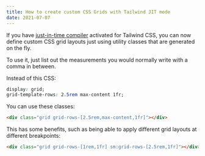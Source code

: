 ```yaml
---
title: How to create custom CSS Grids with Tailwind JIT mode
date: 2021-07-07
---
```


If you have [just-in-time compiler](https://tailwindcss.com/docs/just-in-time-mode) activated for Tailwind CSS, you can now define custom CSS grid layouts just using utility classes that are generated on the fly.

To use it, just list out the measurements you would normally write with a comma in between.

Instead of this CSS:

```css
display: grid;
grid-template-rows: 2.5rem max-content 1fr;
```

You can use these classes:

```html
<div class="grid grid-rows-[2.5rem,max-content,1fr]"></div>
```

This has some benefits, such as being able to apply different grid layouts at different breakpoints:

```html
<div class="grid grid-rows-[1rem,1fr] sm:grid-rows-[2.5rem,1fr]"></div>
```
